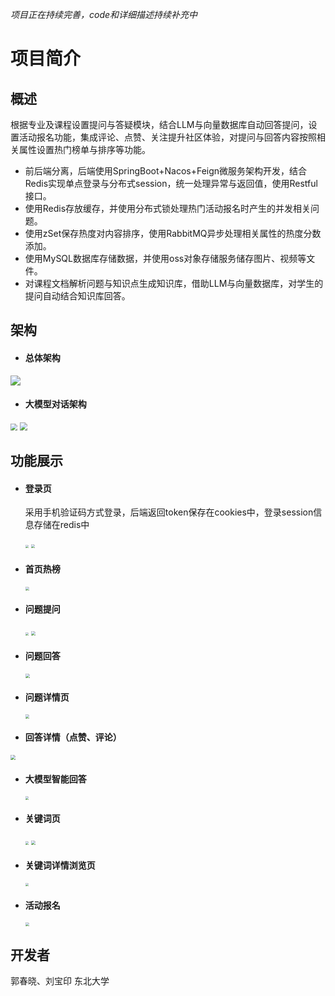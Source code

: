 *项目正在持续完善，code和详细描述持续补充中*

# 项目简介

## 概述

根据专业及课程设置提问与答疑模块，结合LLM与向量数据库自动回答提问，设置活动报名功能，集成评论、点赞、关注提升社区体验，对提问与回答内容按照相关属性设置热门榜单与排序等功能。

- 前后端分离，后端使用SpringBoot+Nacos+Feign微服务架构开发，结合Redis实现单点登录与分布式session，统一处理异常与返回值，使用Restful接口。
- 使用Redis存放缓存，并使用分布式锁处理热门活动报名时产生的并发相关问题。
- 使用zSet保存热度对内容排序，使用RabbitMQ异步处理相关属性的热度分数添加。
- 使用MySQL数据库存储数据，并使用oss对象存储服务储存图片、视频等文件。
- 对课程文档解析问题与知识点生成知识库，借助LLM与向量数据库，对学生的提问自动结合知识库回答。

## 架构

- #### 总体架构

<img src="imgs\架构图.png"/>

- #### **大模型对话架构**

<img src="imgs\知识库生成.png" style="zoom: 67%;" />

<img src="imgs\推理.png" style="zoom: 80%;" />





## 功能展示

- #### **登录页**

  采用手机验证码方式登录，后端返回token保存在cookies中，登录session信息存储在redis中

  <img src="imgs\login.png" style="zoom:33%;" />

  <img src="imgs\login2.png" style="zoom:37%;" />

  

- #### **首页热榜**

  <img src="imgs\hot.png" style="zoom:38%;" />

- #### **问题提问**

  <img src="imgs\question1.png" style="zoom:33%;" />

  <img src="imgs\question2.png" style="zoom:44%;" />

- #### **问题回答**

  <img src="imgs\ans2.png" style="zoom:45%;" />

- #### **问题详情页**

  <img src="imgs\ques3.png" style="zoom: 40%;" />

- #### **回答详情（点赞、评论）**

<img src="imgs\ans3.png" style="zoom: 50%;" />

- #### **大模型智能回答**

  <img src="imgs\ans4.png" style="zoom:33%;" />

- #### **关键词页**

  <img src="imgs\key1.png" style="zoom:33%;" />

  <img src="C:\Users\Gary\Desktop\新建文件夹\imgs\key2.png" style="zoom:44%;" />

- #### **关键词详情浏览页**

  <img src="imgs\key3.png" style="zoom:33%;" />

- #### **活动报名**

  <img src="imgs\activity.png" style="zoom:38%;" />



## 开发者

郭春晓、刘宝印 东北大学


